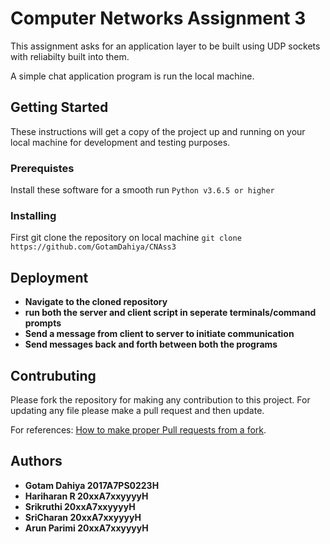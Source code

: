 # Computer Networks Assignment 3

This assignment asks for an application layer to be built using UDP sockets with reliabilty built into them.

A simple chat application program is run the local machine.

## Getting Started
These instructions will get a copy of the project up and running on your local machine for development and testing purposes.

### Prerequistes
Install these software for a smooth run
```Python v3.6.5 or higher```

### Installing
First git clone the repository on local machine
```git clone https://github.com/GotamDahiya/CNAss3```

## Deployment
* **Navigate to the cloned repository**
* **run both the server and client script in seperate terminals/command prompts**
* **Send a message from client to server to initiate communication**
* **Send messages back and forth between both the programs**

## Contrubuting
Please fork the repository for making any contribution to this project. For updating any file please make a pull request and then update.

For references: [How to make proper Pull requests from a fork](https://help.github.com/en/github/collaborating-with-issues-and-pull-requests/creating-a-pull-request-from-a-fork).

## Authors
* **Gotam Dahiya 2017A7PS0223H**
* **Hariharan R 20xxA7xxyyyyH**
* **Srikruthi 20xxA7xxyyyyH**
* **SriCharan 20xxA7xxyyyyH**
* **Arun Parimi 20xxA7xxyyyyH**